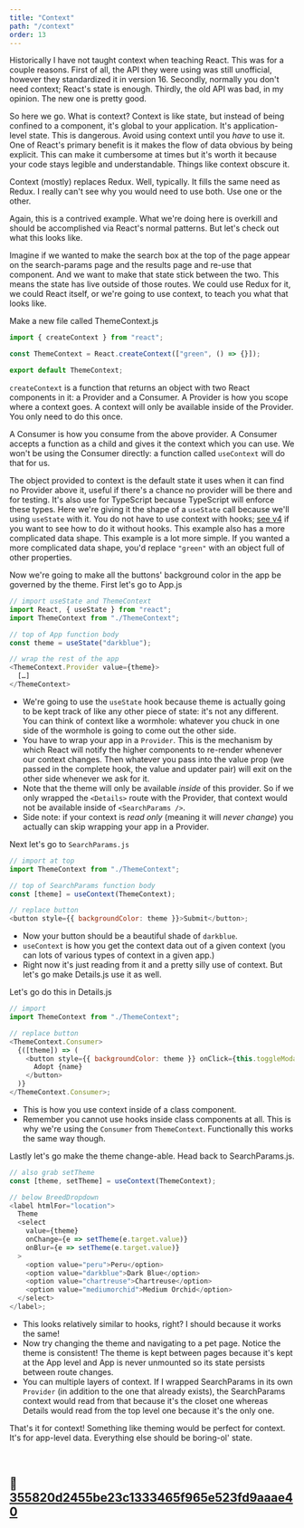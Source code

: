 ```yaml
---
title: "Context"
path: "/context"
order: 13
---
```


Historically I have not taught context when teaching React. This was for a couple reasons. First of all, the API they were using was still unofficial, however they standardized it in version 16. Secondly, normally you don't need context; React's state is enough. Thirdly, the old API was bad, in my opinion. The new one is pretty good.

So here we go. What is context? Context is like state, but instead of being confined to a component, it's global to your application. It's application-level state. This is dangerous. Avoid using context until you _have_ to use it. One of React's primary benefit is it makes the flow of data obvious by being explicit. This can make it cumbersome at times but it's worth it because your code stays legible and understandable. Things like context obscure it.

Context (mostly) replaces Redux. Well, typically. It fills the same need as Redux. I really can't see why you would need to use both. Use one or the other.

Again, this is a contrived example. What we're doing here is overkill and should be accomplished via React's normal patterns. But let's check out what this looks like.

Imagine if we wanted to make the search box at the top of the page appear on the search-params page and the results page and re-use that component. And we want to make that state stick between the two. This means the state has live outside of those routes. We could use Redux for it, we could React itself, or we're going to use context, to teach you what that looks like.

Make a new file called ThemeContext.js

```javascript
import { createContext } from "react";

const ThemeContext = React.createContext(["green", () => {}]);

export default ThemeContext;
```

`createContext` is a function that returns an object with two React components in it: a Provider and a Consumer. A Provider is how you scope where a context goes. A context will only be available inside of the Provider. You only need to do this once.

A Consumer is how you consume from the above provider. A Consumer accepts a function as a child and gives it the context which you can use. We won't be using the Consumer directly: a function called `useContext` will do that for us.

The object provided to context is the default state it uses when it can find no Provider above it, useful if there's a chance no provider will be there and for testing. It's also use for TypeScript because TypeScript will enforce these types. Here we're giving it the shape of a `useState` call because we'll using `useState` with it. You do not have to use context with hooks; [see v4][v4] if you want to see how to do it without hooks. This example also has a more complicated data shape. This example is a lot more simple. If you wanted a more complicated data shape, you'd replace `"green"` with an object full of other properties.

Now we're going to make all the buttons' background color in the app be governed by the theme. First let's go to App.js

```javascript
// import useState and ThemeContext
import React, { useState } from "react";
import ThemeContext from "./ThemeContext";

// top of App function body
const theme = useState("darkblue");

// wrap the rest of the app
<ThemeContext.Provider value={theme}>
  […]
</ThemeContext>
```

- We're going to use the `useState` hook because theme is actually going to be kept track of like any other piece of state: it's not any different. You can think of context like a wormhole: whatever you chuck in one side of the wormhole is going to come out the other side.
- You have to wrap your app in a `Provider`. This is the mechanism by which React will notify the higher components to re-render whenever our context changes. Then whatever you pass into the value prop (we passed in the complete hook, the value and updater pair) will exit on the other side whenever we ask for it.
- Note that the theme will only be available _inside_ of this provider. So if we only wrapped the `<Details>` route with the Provider, that context would not be available inside of `<SearchParams />`.
- Side note: if your context is _read only_ (meaning it will _never change_) you actually can skip wrapping your app in a Provider.

Next let's go to `SearchParams.js`

```javascript
// import at top
import ThemeContext from "./ThemeContext";

// top of SearchParams function body
const [theme] = useContext(ThemeContext);

// replace button
<button style={{ backgroundColor: theme }}>Submit</button>;
```

- Now your button should be a beautiful shade of `darkblue`.
- `useContext` is how you get the context data out of a given context (you can lots of various types of context in a given app.)
- Right now it's just reading from it and a pretty silly use of context. But let's go make Details.js use it as well.

Let's go do this in Details.js

```javascript
// import
import ThemeContext from "./ThemeContext";

// replace button
<ThemeContext.Consumer>
  {([theme]) => (
    <button style={{ backgroundColor: theme }} onClick={this.toggleModal}>
      Adopt {name}
    </button>
  )}
</ThemeContext.Consumer>;
```

- This is how you use context inside of a class component.
- Remember you cannot use hooks inside class components at all. This is why we're using the `Consumer` from `ThemeContext`. Functionally this works the same way though.

Lastly let's go make the theme change-able. Head back to SearchParams.js.

```javascript
// also grab setTheme
const [theme, setTheme] = useContext(ThemeContext);

// below BreedDropdown
<label htmlFor="location">
  Theme
  <select
    value={theme}
    onChange={e => setTheme(e.target.value)}
    onBlur={e => setTheme(e.target.value)}
  >
    <option value="peru">Peru</option>
    <option value="darkblue">Dark Blue</option>
    <option value="chartreuse">Chartreuse</option>
    <option value="mediumorchid">Medium Orchid</option>
  </select>
</label>;
```

- This looks relatively similar to hooks, right? I should because it works the same!
- Now try changing the theme and navigating to a pet page. Notice the theme is consistent! The theme is kept between pages because it's kept at the App level and App is never unmounted so its state persists between route changes.
- You can multiple layers of context. If I wrapped SearchParams in its own `Provider` (in addition to the one that already exists), the SearchParams context would read from that because it's the closet one whereas Details would read from the top level one because it's the only one.

That's it for context! Something like theming would be perfect for context. It's for app-level data. Everything else should be boring-ol' state.

&nbsp;

## 🌳 [355820d2455be23c1333465f965e523fd9aaae40](https://github.com/btholt/complete-intro-to-react-v5/commit/355820d2455be23c1333465f965e523fd9aaae40)

[v4]: https://btholt.github.io/complete-intro-to-react-v4/context
